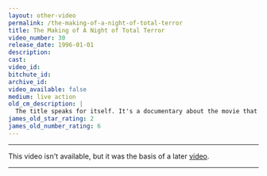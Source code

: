 ```yaml
---
layout: other-video
permalink: /the-making-of-a-night-of-total-terror
title: The Making of A Night of Total Terror
video_number: 30
release_date: 1996-01-01
description: 
cast: 
video_id: 
bitchute_id: 
archive_id: 
video_available: false
medium: live action
old_cm_description: |
  The title speaks for itself. It's a documentary about the movie that changed my life.
james_old_star_rating: 2
james_old_number_rating: 6
---
```


---

This video isn't available, but it was the basis of a later [video](/how-i-got-started-a-night-of-total-terror-retrospective).

---